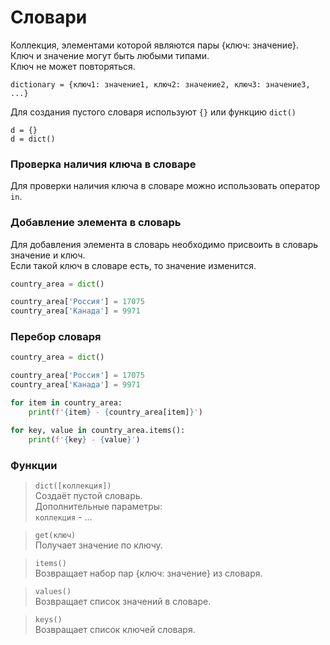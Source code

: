 # Словари

Коллекция, элементами которой являются пары {ключ: значение}.\
Ключ и значение могут быть любыми типами.\
Ключ не может повторяться.

```
dictionary = {ключ1: значение1, ключ2: значение2, ключ3: значение3, ...}
```

Для создания пустого словаря используют <code>{}</code> или функцию <code>dict()</code>
```
d = {}
d = dict()
```

### Проверка наличия ключа в словаре
Для проверки наличия ключа в словаре можно использовать оператор `in`.

### Добавление элемента в словарь
Для добавления элемента в словарь необходимо присвоить в словарь значение и ключ.\
Если такой ключ в словаре есть, то значение изменится.
```python
country_area = dict()

country_area['Россия'] = 17075
country_area['Канада'] = 9971
```

### Перебор словаря
```python
country_area = dict()

country_area['Россия'] = 17075
country_area['Канада'] = 9971

for item in country_area:
    print(f'{item} - {country_area[item]}')

for key, value in country_area.items():
    print(f'{key} - {value}')
```

### Функции
> <code>dict([коллекция])</code>\
> Создаёт пустой словарь.\
> Дополнительные параметры:\
> <code>коллекция</code> - ...

> <code>get(ключ)</code>\
> Получает значение по ключу.

> <code>items()</code>\
> Возвращает набор пар {ключ: значение} из словаря.

> <code>values()</code>\
> Возвращает список значений в словаре.

> <code>keys()</code>\
> Возвращает список ключей словаря.


